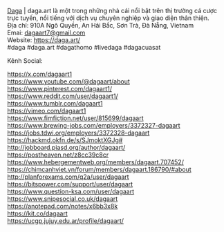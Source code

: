 <a href="https://daga.art/">Daga</a> | daga.art là một trong những nhà cái nổi bật trên thị trường cá cược trực tuyến, nổi tiếng với dịch vụ chuyên nghiệp và giao diện thân thiện.<br>
Địa chỉ: 910A Ngô Quyền, An Hải Bắc, Sơn Trà, Đà Nẵng, Vietnam<br>
Emai: dagaart7@gmail.com<br>
Website: <a href="https://daga.art/">https://daga.art/</a><br>
#daga  #daga.art #dagathomo #livedaga #dagacuasat<br>

Kênh Social:<br>   

<a href="https://x.com/dagaart1">https://x.com/dagaart1</a><br>
<a href="https://www.youtube.com/@dagaart/about">https://www.youtube.com/@dagaart/about</a><br>
<a href="https://www.pinterest.com/dagaart1/">https://www.pinterest.com/dagaart1/</a><br>
<a href="https://www.reddit.com/user/dagaart1/">https://www.reddit.com/user/dagaart1/</a><br>
<a href="https://www.tumblr.com/dagaart1">https://www.tumblr.com/dagaart1</a><br>
<a href="https://vimeo.com/dagaart1">https://vimeo.com/dagaart1</a><br>
<a href="https://www.fimfiction.net/user/815699/dagaart">https://www.fimfiction.net/user/815699/dagaart</a><br>
<a href="https://www.brewing-jobs.com/employers/3372327-dagaart">https://www.brewing-jobs.com/employers/3372327-dagaart</a><br>
<a href="https://jobs.tdwi.org/employers/3372328-dagaart">https://jobs.tdwi.org/employers/3372328-dagaart</a><br>
<a href="https://hackmd.okfn.de/s/SJmoktXGJg#">https://hackmd.okfn.de/s/SJmoktXGJg#</a><br>
<a href="http://jobboard.piasd.org/author/dagaart/">http://jobboard.piasd.org/author/dagaart/</a><br>
<a href="https://postheaven.net/z8cc39c8cr">https://postheaven.net/z8cc39c8cr</a><br>
<a href="https://www.hebergementweb.org/members/dagaart.707452/">https://www.hebergementweb.org/members/dagaart.707452/</a><br>
<a href="https://chimcanhviet.vn/forum/members/dagaart.186790/#about">https://chimcanhviet.vn/forum/members/dagaart.186790/#about</a><br>
<a href="http://planforexams.com/q2a/user/dagaart">http://planforexams.com/q2a/user/dagaart</a><br>
<a href="https://bitspower.com/support/user/dagaart">https://bitspower.com/support/user/dagaart</a><br>
<a href="https://www.question-ksa.com/user/dagaart">https://www.question-ksa.com/user/dagaart</a><br>
<a href="https://www.snipesocial.co.uk/dagaart">https://www.snipesocial.co.uk/dagaart</a><br>
<a href="https://anotepad.com/notes/x6bb3x8k">https://anotepad.com/notes/x6bb3x8k</a><br>
<a href="https://kit.co/dagaart">https://kit.co/dagaart</a><br>
<a href="https://ucgp.jujuy.edu.ar/profile/dagaart/">https://ucgp.jujuy.edu.ar/profile/dagaart/</a>
